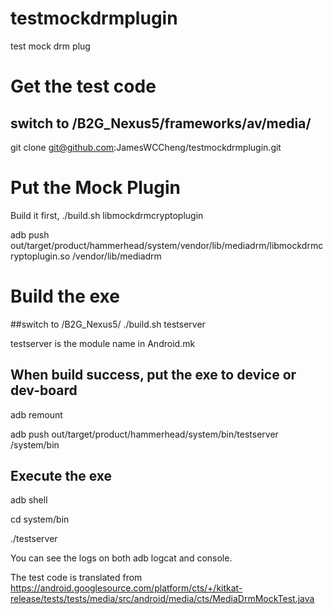 # testmockdrmplugin
test mock drm plug
# Get the test code
## switch to /B2G_Nexus5/frameworks/av/media/ 
git clone git@github.com:JamesWCCheng/testmockdrmplugin.git 

# Put the Mock Plugin
Build it first,
./build.sh libmockdrmcryptoplugin

adb push out/target/product/hammerhead/system/vendor/lib/mediadrm/libmockdrmcryptoplugin.so /vendor/lib/mediadrm

# Build the exe
##switch to /B2G_Nexus5/
./build.sh testserver

testserver is the module name in Android.mk 

## When build success, put the exe to device or dev-board
adb remount

adb push out/target/product/hammerhead/system/bin/testserver /system/bin

## Execute the exe
adb shell

cd system/bin

./testserver

You can see the logs on both adb logcat and console.

The test code is translated from 
https://android.googlesource.com/platform/cts/+/kitkat-release/tests/tests/media/src/android/media/cts/MediaDrmMockTest.java


